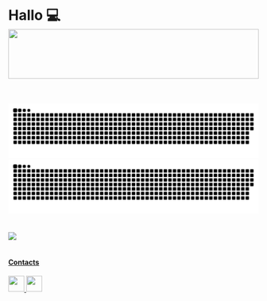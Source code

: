 <h1>Hallo 💻<img align="center" height="100em" width="100%"   src="https://media4.giphy.com/media/v1.Y2lkPTc5MGI3NjExbm5wMHplYjRpMXY3N29vZ24zY2h1ZjJqeTl4cmUweWQ5c2NrcmIxbyZlcD12MV9naWZzX3NlYXJjaCZjdD1z/mXbQ2IU02cGRhBO2ye/giphy.gif"/></h1>


<div>
   
  <a href="https://github.com/reistence">
 

  <!--   <img align="center"  height="150em"  src="https://github-readme-stats.vercel.app/api?username=reistence&show_icons=true&theme=gotham&hide_border=true&include_all_commits=true&count_private=false&hide=issues"/> -->
  
  
</div>
  
</br>



<div>

  ![github contribution grid snake animation](https://raw.githubusercontent.com/reistence/reistence/output/github-contribution-grid-snake-dark.svg#gh-dark-mode-only)![github contribution grid snake animation](https://raw.githubusercontent.com/reistence/reistence/output/github-contribution-grid-snake.svg#gh-light-mode-only)
 
</div>

</br> 
<div>
 <img align="center" height="200em" src="https://github-readme-stats.vercel.app/api/top-langs/?username=reistence&hide_border=true&layout=compact&langs_count=10&theme=gotham&show_icons=true"/> 
   
</div>
 </br>
 <div>
<h4>Contacts</h4>
<div> 
   <span margin-right="1em">
  <a href="https://www.linkedin.com/in/valerio-gunter-lamberti" text-decoration="none" text-style="none">
     <img src="https://github.com/gauravghongde/social-icons/blob/master/PNG/Black/LinkedIN_black.png" width="32" height="32"/>
  </a>
   </span>
   <span>
  <a href="mailto:gvlamberti@gmail.com" text-decoration="none">
     <img src="https://github.com/gauravghongde/social-icons/blob/master/PNG/Black/Gmail_black.png" width="32" height="32"/>
  </a>

      
   </span>

   
</div>
    
 </div>
<br/>

<!-- ![Jokes Card](https://readme-jokes.vercel.app/api?hideBorder&theme=gotham) -->

